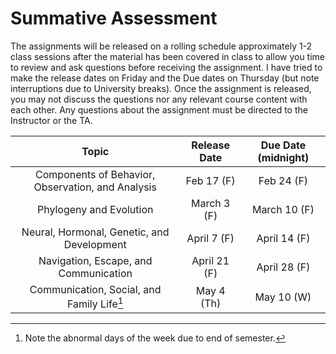 # Summative Assessment

The assignments will be released on a rolling schedule approximately 1-2 class sessions after the material has been covered in class to allow you time to review and ask questions before receiving the assignment. I have tried to make the release dates on Friday and the Due dates on Thursday (but note interruptions due to University breaks). Once the assignment is released, you may not discuss the questions nor any relevant course content with each other. Any questions about the assignment must be directed to the Instructor or the TA.

| Topic | Release Date | Due Date (midnight) |
| :---: | :---: | :---:|
| Components of Behavior, Observation, and Analysis | Feb 17 (F) | Feb 24 (F) |
| Phylogeny and Evolution | March 3 (F) | March 10 (F) |
| Neural, Hormonal, Genetic, and Development | April 7 (F) | April 14 (F) |
| Navigation, Escape, and Communication | April 21 (F) | April 28 (F) |
| Communication, Social, and Family Life[^attention-date] | May 4 (Th) | May 10 (W) |

[^attention-date]: Note the abnormal days of the week due to end of semester.
